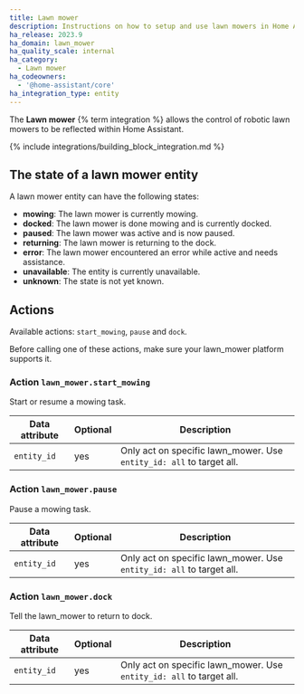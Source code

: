 ```yaml
---
title: Lawn mower
description: Instructions on how to setup and use lawn mowers in Home Assistant.
ha_release: 2023.9
ha_domain: lawn_mower
ha_quality_scale: internal
ha_category:
  - Lawn mower
ha_codeowners:
  - '@home-assistant/core'
ha_integration_type: entity
---
```


The **Lawn mower** {% term integration %} allows the control of robotic lawn mowers to be reflected within Home Assistant.

{% include integrations/building_block_integration.md %}

## The state of a lawn mower entity

A lawn mower entity can have the following states:

- **mowing**: The lawn mower is currently mowing.
- **docked**: The lawn mower is done mowing and is currently docked.
- **paused**: The lawn mower was active and is now paused.
- **returning**: The lawn mower is returning to the dock.
- **error**: The lawn mower encountered an error while active and needs assistance.
- **unavailable**: The entity is currently unavailable.
- **unknown**: The state is not yet known.

## Actions

Available actions: `start_mowing`, `pause` and `dock`.

Before calling one of these actions, make sure your lawn_mower platform supports it.

### Action `lawn_mower.start_mowing`

Start or resume a mowing task.

| Data attribute | Optional | Description                                                          |
| -------------- | -------- | -------------------------------------------------------------------- |
| `entity_id`    | yes      | Only act on specific lawn_mower. Use `entity_id: all` to target all. |

### Action `lawn_mower.pause`

Pause a mowing task.

| Data attribute | Optional | Description                                                          |
| -------------- | -------- | -------------------------------------------------------------------- |
| `entity_id`    | yes      | Only act on specific lawn_mower. Use `entity_id: all` to target all. |

### Action `lawn_mower.dock`

Tell the lawn_mower to return to dock.

| Data attribute | Optional | Description                                                          |
| -------------- | -------- | -------------------------------------------------------------------- |
| `entity_id`    | yes      | Only act on specific lawn_mower. Use `entity_id: all` to target all. |
